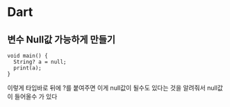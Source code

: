 # Dart
## 변수 Null값 가능하게 만들기
```
void main() {
  String? a = null;
  print(a);
}
```
이렇게 타입바로 뒤에 ?를 붙여주면 이게 null값이 될수도 있다는 것을 알려줘서 null값이 들어올수 가 있다
